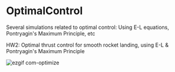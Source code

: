 # OptimalControl

Several simulations related to optimal control: Using E-L equations, Pontryagin's Maximum Principle, etc

HW2: Optimal thrust control for smooth rocket landing, using E-L & Pontryagin's Maximum Principle

![ezgif com-optimize](https://user-images.githubusercontent.com/50237894/227789853-b878425a-6928-48fc-ae43-d74550d77ec2.gif)

